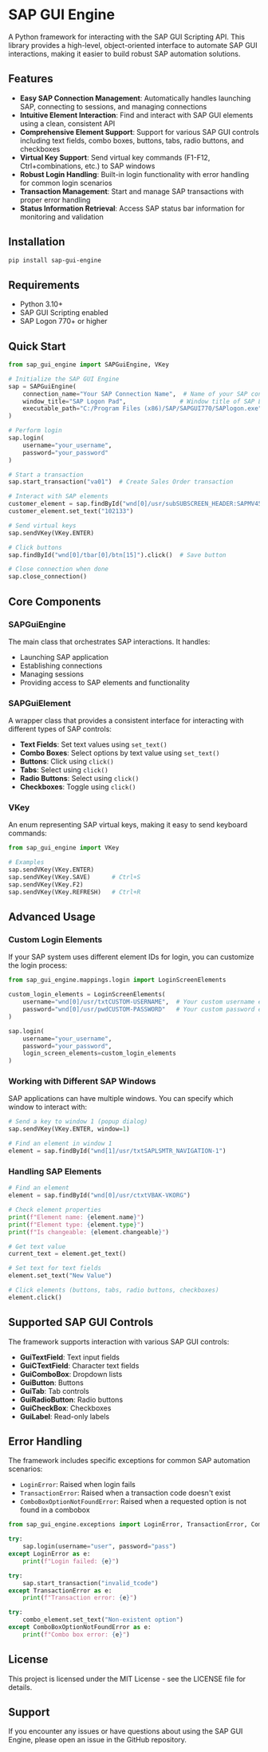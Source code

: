 # SAP GUI Engine

A Python framework for interacting with the SAP GUI Scripting API. This library provides a high-level, object-oriented interface to automate SAP GUI interactions, making it easier to build robust SAP automation solutions.

## Features

- **Easy SAP Connection Management**: Automatically handles launching SAP, connecting to sessions, and managing connections
- **Intuitive Element Interaction**: Find and interact with SAP GUI elements using a clean, consistent API
- **Comprehensive Element Support**: Support for various SAP GUI controls including text fields, combo boxes, buttons, tabs, radio buttons, and checkboxes
- **Virtual Key Support**: Send virtual key commands (F1-F12, Ctrl+combinations, etc.) to SAP windows
- **Robust Login Handling**: Built-in login functionality with error handling for common login scenarios
- **Transaction Management**: Start and manage SAP transactions with proper error handling
- **Status Information Retrieval**: Access SAP status bar information for monitoring and validation

## Installation

```bash
pip install sap-gui-engine
```

## Requirements

- Python 3.10+
- SAP GUI Scripting enabled
- SAP Logon 770+ or higher

## Quick Start

```python
from sap_gui_engine import SAPGuiEngine, VKey

# Initialize the SAP GUI Engine
sap = SAPGuiEngine(
    connection_name="Your SAP Connection Name",  # Name of your SAP connection
    window_title="SAP Logon Pad",               # Window title of SAP Logon
    executable_path="C:/Program Files (x86)/SAP/SAPGUI770/SAPlogon.exe"  # Path to SAP executable
)

# Perform login
sap.login(
    username="your_username",
    password="your_password"
)

# Start a transaction
sap.start_transaction("va01")  # Create Sales Order transaction

# Interact with SAP elements
customer_element = sap.findById("wnd[0]/usr/subSUBSCREEN_HEADER:SAPMV45A:4701/ctxtKUAGV-KUNNR")
customer_element.set_text("102133")

# Send virtual keys
sap.sendVKey(VKey.ENTER)

# Click buttons
sap.findById("wnd[0]/tbar[0]/btn[15]").click()  # Save button

# Close connection when done
sap.close_connection()
```

## Core Components

### SAPGuiEngine

The main class that orchestrates SAP interactions. It handles:

- Launching SAP application
- Establishing connections
- Managing sessions
- Providing access to SAP elements and functionality

### SAPGuiElement

A wrapper class that provides a consistent interface for interacting with different types of SAP controls:

- **Text Fields**: Set text values using `set_text()`
- **Combo Boxes**: Select options by text value using `set_text()`
- **Buttons**: Click using `click()`
- **Tabs**: Select using `click()`
- **Radio Buttons**: Select using `click()`
- **Checkboxes**: Toggle using `click()`

### VKey

An enum representing SAP virtual keys, making it easy to send keyboard commands:

```python
from sap_gui_engine import VKey

# Examples
sap.sendVKey(VKey.ENTER)
sap.sendVKey(VKey.SAVE)      # Ctrl+S
sap.sendVKey(VKey.F2)
sap.sendVKey(VKey.REFRESH)   # Ctrl+R
```

## Advanced Usage

### Custom Login Elements

If your SAP system uses different element IDs for login, you can customize the login process:

```python
from sap_gui_engine.mappings.login import LoginScreenElements

custom_login_elements = LoginScreenElements(
    username="wnd[0]/usr/txtCUSTOM-USERNAME",  # Your custom username element ID
    password="wnd[0]/usr/pwdCUSTOM-PASSWORD"   # Your custom password element ID
)

sap.login(
    username="your_username",
    password="your_password",
    login_screen_elements=custom_login_elements
)
```

### Working with Different SAP Windows

SAP applications can have multiple windows. You can specify which window to interact with:

```python
# Send a key to window 1 (popup dialog)
sap.sendVKey(VKey.ENTER, window=1)

# Find an element in window 1
element = sap.findById("wnd[1]/usr/txtSAPLSMTR_NAVIGATION-1")
```

### Handling SAP Elements

```python
# Find an element
element = sap.findById("wnd[0]/usr/ctxtVBAK-VKORG")

# Check element properties
print(f"Element name: {element.name}")
print(f"Element type: {element.type}")
print(f"Is changeable: {element.changeable}")

# Get text value
current_text = element.get_text()

# Set text for text fields
element.set_text("New Value")

# Click elements (buttons, tabs, radio buttons, checkboxes)
element.click()
```

## Supported SAP GUI Controls

The framework supports interaction with various SAP GUI controls:

- **GuiTextField**: Text input fields
- **GuiCTextField**: Character text fields
- **GuiComboBox**: Dropdown lists
- **GuiButton**: Buttons
- **GuiTab**: Tab controls
- **GuiRadioButton**: Radio buttons
- **GuiCheckBox**: Checkboxes
- **GuiLabel**: Read-only labels

## Error Handling

The framework includes specific exceptions for common SAP automation scenarios:

- `LoginError`: Raised when login fails
- `TransactionError`: Raised when a transaction code doesn't exist
- `ComboBoxOptionNotFoundError`: Raised when a requested option is not found in a combobox

```python
from sap_gui_engine.exceptions import LoginError, TransactionError, ComboBoxOptionNotFoundError

try:
    sap.login(username="user", password="pass")
except LoginError as e:
    print(f"Login failed: {e}")

try:
    sap.start_transaction("invalid_tcode")
except TransactionError as e:
    print(f"Transaction error: {e}")

try:
    combo_element.set_text("Non-existent option")
except ComboBoxOptionNotFoundError as e:
    print(f"Combo box error: {e}")
```
## License

This project is licensed under the MIT License - see the LICENSE file for details.

## Support

If you encounter any issues or have questions about using the SAP GUI Engine, please open an issue in the GitHub repository.
